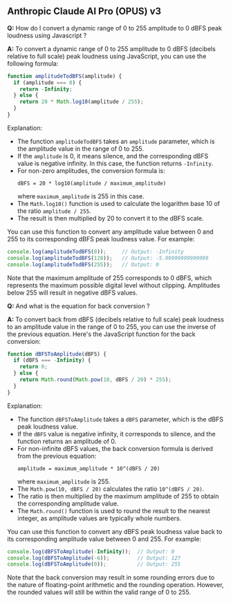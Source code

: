 ## Anthropic Claude AI Pro (OPUS) v3

**Q:** How do I convert a dynamic range of 0 to 255 amplitude to 0 dBFS peak loudness using Javascript ?

**A:** To convert a dynamic range of 0 to 255 amplitude to 0 dBFS (decibels relative to full scale) peak loudness using JavaScript, you can use the following formula:

```javascript
function amplitudeTodBFS(amplitude) {
  if (amplitude === 0) {
    return -Infinity;
  } else {
    return 20 * Math.log10(amplitude / 255);
  }
}
```

Explanation:
- The function `amplitudeTodBFS` takes an `amplitude` parameter, which is the amplitude value in the range of 0 to 255.
- If the `amplitude` is 0, it means silence, and the corresponding dBFS value is negative infinity. In this case, the function returns `-Infinity`.
- For non-zero amplitudes, the conversion formula is:
  ```
  dBFS = 20 * log10(amplitude / maximum_amplitude)
  ```
  where `maximum_amplitude` is 255 in this case.
- The `Math.log10()` function is used to calculate the logarithm base 10 of the ratio `amplitude / 255`.
- The result is then multiplied by 20 to convert it to the dBFS scale.

You can use this function to convert any amplitude value between 0 and 255 to its corresponding dBFS peak loudness value. For example:

```javascript
console.log(amplitudeTodBFS(0));     // Output: -Infinity
console.log(amplitudeTodBFS(128));   // Output: -5.99999999999999
console.log(amplitudeTodBFS(255));   // Output: 0
```

Note that the maximum amplitude of 255 corresponds to 0 dBFS, which represents the maximum possible digital level without clipping. Amplitudes below 255 will result in negative dBFS values.

**Q:** And what is the equation for back conversion ?

**A:** To convert back from dBFS (decibels relative to full scale) peak loudness to an amplitude value in the range of 0 to 255, you can use the inverse of the previous equation. Here's the JavaScript function for the back conversion:

```javascript
function dBFSToAmplitude(dBFS) {
  if (dBFS === -Infinity) {
    return 0;
  } else {
    return Math.round(Math.pow(10, dBFS / 20) * 255);
  }
}
```

Explanation:
- The function `dBFSToAmplitude` takes a `dBFS` parameter, which is the dBFS peak loudness value.
- If the `dBFS` value is negative infinity, it corresponds to silence, and the function returns an amplitude of 0.
- For non-infinite dBFS values, the back conversion formula is derived from the previous equation:
  ```
  amplitude = maximum_amplitude * 10^(dBFS / 20)
  ```
  where `maximum_amplitude` is 255.
- The `Math.pow(10, dBFS / 20)` calculates the ratio `10^(dBFS / 20)`.
- The ratio is then multiplied by the maximum amplitude of 255 to obtain the corresponding amplitude value.
- The `Math.round()` function is used to round the result to the nearest integer, as amplitude values are typically whole numbers.

You can use this function to convert any dBFS peak loudness value back to its corresponding amplitude value between 0 and 255. For example:

```javascript
console.log(dBFSToAmplitude(-Infinity));  // Output: 0
console.log(dBFSToAmplitude(-6));         // Output: 127
console.log(dBFSToAmplitude(0));          // Output: 255
```

Note that the back conversion may result in some rounding errors due to the nature of floating-point arithmetic and the rounding operation. However, the rounded values will still be within the valid range of 0 to 255.
